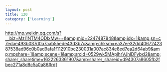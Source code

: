 ```yaml
---
layout: post
title: 120
category: ['Learning']
---
```


http://mp.weixin.qq.com/s?__biz=MzI1NTM4ODIxMw==&amp;mid=2247487848&amp;idx=1&amp;sn=c7edae493b037d0a7aab55ede43d3b7c&amp;chksm=ea37ee32dd4067242387538ad96c0b0ad9afa1f112910bc230031a007ac834e8ed7ea2d64ab9&amp;mpshare=1&amp;scene=1&amp;srcid=0529wk5MApihrVJhlDFybxl2&amp;sharer_sharetime=1622263361907&amp;sharer_shareid=d94307a8605fb2fbec271a8d8c5a0a86#rd]


